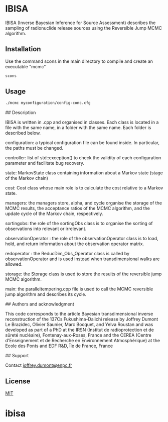 # IBISA

IBISA (Inverse Bayesian Inference for Source Assessment) describes the sampling of radionuclide release sources using the Reversible Jump MCMC algorithm.

## Installation

Use the command
scons
in the main directory to compile and create an executable "mcmc"

```bash
scons
```

## Usage

```bash
./mcmc myconfiguration/config-conc.cfg
```

## Description

IBISA is written in .cpp and organised in classes.
Each class is located in a file with the same name, in a folder with the same name.
Each folder is described below.

configuration: a typical configuration file can be found inside. In particular, the paths must be changed.

controller: list of std::exception() to check the validity of each configuration parameter and facilitate bug recovery.

state: MarkovState class containing information about a Markov state (stage of the Markov chain)

cost: Cost class whose main role is to calculate the cost relative to a Markov state.

managers: the managers store, alpha, and cycle organise the storage of the MCMC results, the acceptance ratios of the MCMC algorithm, and the update cycle of the Markov chain, respectively.

sortingobs: the role of the sortingObs class is to organise the sorting of observations into relevant or irrelevant.

observationOperator : the role of the observationOperator class is to load, hold, and return information about the observation operator matrix.

redoperator : the ReducDim_Obs_Operator class is called by observationOperator and is used instead when transdimensional walks are allowed.

storage: the Storage class is used to store the results of the reversible jump MCMC algorithm.

main: the paralleltempering.cpp file is used to call the MCMC reversible jump algorithm and describes its cycle.


## Authors and acknowledgment

This code corresponds to the article 
Bayesian transdimensional inverse reconstruction of the 137Cs Fukushima-Daiichi release
by Joffrey Dumont Le Brazidec, Olivier Saunier, Marc Bocquet, and Yelva Roustan
and was developed as part of a PhD at 
the IRSN (Institut de radioprotection et de sûreté nucléaire), Fontenay-aux-Roses, France
and the CEREA (Centre d'Enseignement et de Recherche en Environnement Atmosphérique) at the Ecole des Ponts and EDF R&D, Île de France, France

## Support

Contact joffrey.dumont@enpc.fr

## License

[MIT](https://choosealicense.com/licenses/mit/)
# ibisa
